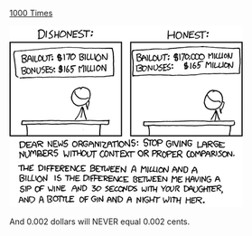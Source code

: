 [1000 Times](https://xkcd.com/558)

![1000 Times](./random_comic.png)

And 0.002 dollars will NEVER equal 0.002 cents.

